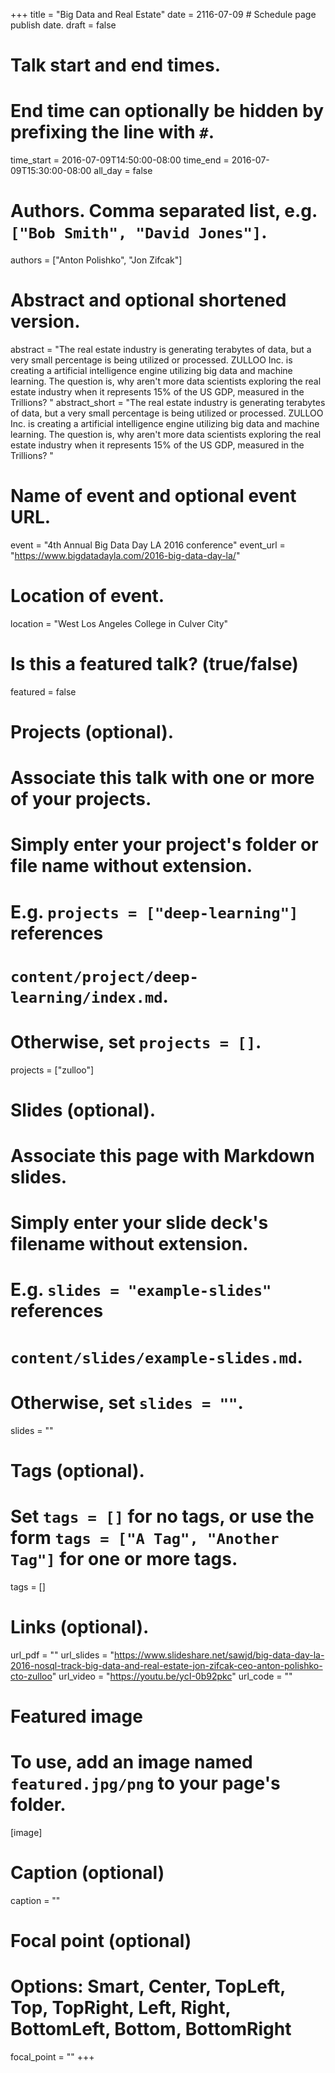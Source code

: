 +++
title = "Big Data and Real Estate"
date = 2116-07-09  # Schedule page publish date.
draft = false

# Talk start and end times.
#   End time can optionally be hidden by prefixing the line with `#`.
time_start = 2016-07-09T14:50:00-08:00
time_end = 2016-07-09T15:30:00-08:00
all_day = false

# Authors. Comma separated list, e.g. `["Bob Smith", "David Jones"]`.
authors = ["Anton Polishko", "Jon Zifcak"]

# Abstract and optional shortened version.
abstract = "The real estate industry is generating terabytes of data, but a very small percentage is being utilized or processed. ZULLOO Inc. is creating a artificial intelligence engine utilizing big data and machine learning. The question is, why aren't more data scientists exploring the real estate industry when it represents 15% of the US GDP, measured in the Trillions? "
abstract_short = "The real estate industry is generating terabytes of data, but a very small percentage is being utilized or processed. ZULLOO Inc. is creating a artificial intelligence engine utilizing big data and machine learning. The question is, why aren't more data scientists exploring the real estate industry when it represents 15% of the US GDP, measured in the Trillions? "

# Name of event and optional event URL.
event = "4th Annual Big Data Day LA 2016 conference"
event_url = "https://www.bigdatadayla.com/2016-big-data-day-la/"

# Location of event.
location = "West Los Angeles College in Culver City"

# Is this a featured talk? (true/false)
featured = false

# Projects (optional).
#   Associate this talk with one or more of your projects.
#   Simply enter your project's folder or file name without extension.
#   E.g. `projects = ["deep-learning"]` references 
#   `content/project/deep-learning/index.md`.
#   Otherwise, set `projects = []`.
projects = ["zulloo"]

# Slides (optional).
#   Associate this page with Markdown slides.
#   Simply enter your slide deck's filename without extension.
#   E.g. `slides = "example-slides"` references 
#   `content/slides/example-slides.md`.
#   Otherwise, set `slides = ""`.
slides = ""

# Tags (optional).
#   Set `tags = []` for no tags, or use the form `tags = ["A Tag", "Another Tag"]` for one or more tags.
tags = []

# Links (optional).
url_pdf = ""
url_slides = "https://www.slideshare.net/sawjd/big-data-day-la-2016-nosql-track-big-data-and-real-estate-jon-zifcak-ceo-anton-polishko-cto-zulloo"
url_video = "https://youtu.be/ycI-0b92pkc"
url_code = ""

# Featured image
# To use, add an image named `featured.jpg/png` to your page's folder. 
[image]
  # Caption (optional)
  caption = ""

  # Focal point (optional)
  # Options: Smart, Center, TopLeft, Top, TopRight, Left, Right, BottomLeft, Bottom, BottomRight
  focal_point = ""
+++
